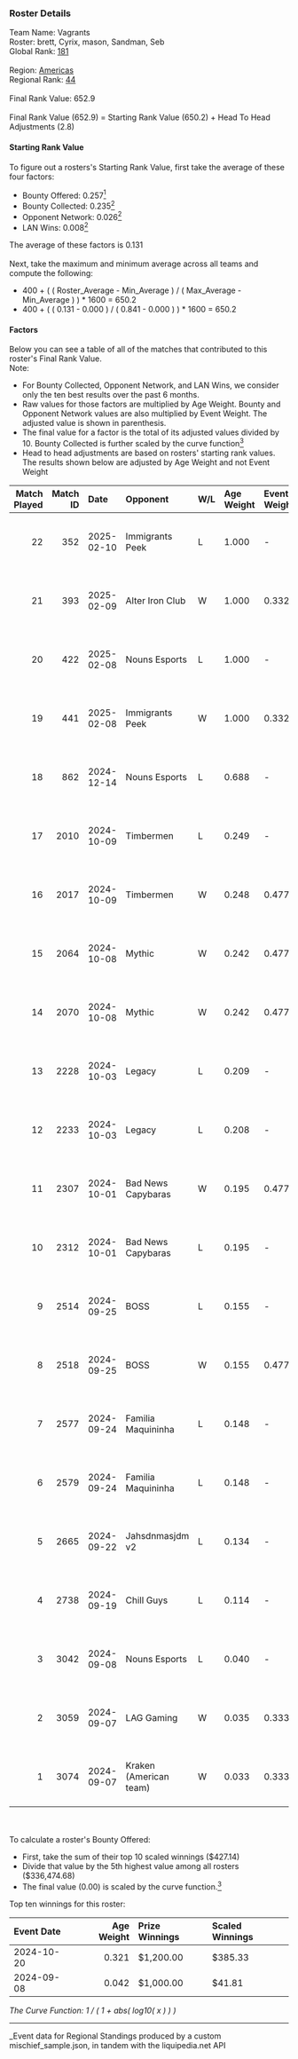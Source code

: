### Roster Details<br />
Team Name: Vagrants<br />
Roster: brett, Cyrix, mason, Sandman, Seb<br />
Global Rank: [181](../../standings_global_2025_03_01.md)<br />
<br />
Region: [Americas]( ../../standings_americas_2025_03_01.md)<br />
Regional Rank: [44]( ../../standings_americas_2025_03_01.md)<br />
<br />
Final Rank Value:  652.9<br />
<br />
Final Rank Value (652.9) = Starting Rank Value (650.2) + Head To Head Adjustments (2.8)<br />

#### Starting Rank Value<br />
To figure out a rosters's Starting Rank Value, first take the average of these four factors:<br />
- Bounty Offered: 0.257[<sup>1</sup>](#table2)
- Bounty Collected: 0.235[<sup>2</sup>](#table1)
- Opponent Network: 0.026[<sup>2</sup>](#table1)
- LAN Wins: 0.008[<sup>2</sup>](#table1)

The average of these factors is 0.131<br />
<br />
Next, take the maximum and minimum average across all teams and compute the following:<br />
- 400 + ( ( Roster_Average - Min_Average ) / ( Max_Average - Min_Average ) ) * 1600 = 650.2
- 400 + ( ( 0.131 - 0.000 ) / ( 0.841 - 0.000 ) ) * 1600 = 650.2


#### Factors<br />
Below you can see a table of all of the matches that contributed to this roster's Final Rank Value.<br />
Note:<br />

- For Bounty Collected, Opponent Network, and LAN Wins, we consider only the ten best results over the past 6 months.
- Raw values for those factors are multiplied by Age Weight. Bounty and Opponent Network values are also multiplied by Event Weight. The adjusted value is shown in parenthesis.
- The final value for a factor is the total of its adjusted values divided by 10. Bounty Collected is further scaled by the curve function[<sup>3</sup>](#curveFunction)
- Head to head adjustments are based on rosters' starting rank values. The results shown below are adjusted by Age Weight and not Event Weight
<span id="table1"></span><br />


| Match Played | Match ID | Date       | Opponent               | W/L | Age Weight | Event Weight | Bounty Collected | Opponent Network | LAN Wins  | H2H Adj. | Roster                            |
| -: | -: | :- | :- | :- | :- | :- | :- | :- | :- | -: | :- |
|           22 |      352 | 2025-02-10 | Immigrants Peek        | L   | 1.000      | -            | -                | -                | -         |   -15.58 | brett, Cyrix, mason, Sandman, Seb |
|           21 |      393 | 2025-02-09 | Alter Iron Club        | W   | 1.000      | 0.332        | 0.008 (0.003)    | 0.331 (0.110)    | 0 (0.000) |    17.88 | brett, Cyrix, mason, Sandman, Seb |
|           20 |      422 | 2025-02-08 | Nouns Esports          | L   | 1.000      | -            | -                | -                | -         |    -7.70 | brett, Cyrix, mason, Sandman, Seb |
|           19 |      441 | 2025-02-08 | Immigrants Peek        | W   | 1.000      | 0.332        | 0.001 (0.000)    | 0.217 (0.072)    | 0 (0.000) |    15.18 | brett, Cyrix, mason, Sandman, Seb |
|           18 |      862 | 2024-12-14 | Nouns Esports          | L   | 0.688      | -            | -                | -                | -         |    -4.97 | Cyrix, mason, micro, Sandman, Seb |
|           17 |     2010 | 2024-10-09 | Timbermen              | L   | 0.249      | -            | -                | -                | -         |    -3.16 | Cyrix, DJF, Sandman, Seb, Tender  |
|           16 |     2017 | 2024-10-09 | Timbermen              | W   | 0.248      | 0.477        | 0.011 (0.001)    | 0.205 (0.024)    | 0 (0.000) |     4.75 | Cyrix, DJF, Sandman, Seb, Tender  |
|           15 |     2064 | 2024-10-08 | Mythic                 | W   | 0.242      | 0.477        | 0.000 (0.000)    | 0.029 (0.003)    | 0 (0.000) |     2.27 | Cyrix, DJF, Sandman, Seb, Tender  |
|           14 |     2070 | 2024-10-08 | Mythic                 | W   | 0.242      | 0.477        | 0.000 (0.000)    | 0.029 (0.003)    | 0 (0.000) |     2.31 | Cyrix, DJF, Sandman, Seb, Tender  |
|           13 |     2228 | 2024-10-03 | Legacy                 | L   | 0.209      | -            | -                | -                | -         |    -1.19 | Cyrix, DJF, Sandman, Seb, Tender  |
|           12 |     2233 | 2024-10-03 | Legacy                 | L   | 0.208      | -            | -                | -                | -         |    -1.21 | Cyrix, DJF, Sandman, Seb, Tender  |
|           11 |     2307 | 2024-10-01 | Bad News Capybaras     | W   | 0.195      | 0.477        | 0.001 (0.000)    | 0.148 (0.014)    | 0 (0.000) |     3.22 | Cyrix, DJF, Sandman, Seb, Tender  |
|           10 |     2312 | 2024-10-01 | Bad News Capybaras     | L   | 0.195      | -            | -                | -                | -         |    -2.96 | Cyrix, DJF, Sandman, Seb, Tender  |
|            9 |     2514 | 2024-09-25 | BOSS                   | L   | 0.155      | -            | -                | -                | -         |    -0.93 | Cyrix, DJF, Sandman, Seb, Tender  |
|            8 |     2518 | 2024-09-25 | BOSS                   | W   | 0.155      | 0.477        | 0.014 (0.001)    | 0.410 (0.030)    | 0 (0.000) |     3.99 | Cyrix, DJF, Sandman, Seb, Tender  |
|            7 |     2577 | 2024-09-24 | Familia Maquininha     | L   | 0.148      | -            | -                | -                | -         |    -2.18 | Cyrix, DJF, Sandman, Seb, Tender  |
|            6 |     2579 | 2024-09-24 | Familia Maquininha     | L   | 0.148      | -            | -                | -                | -         |    -2.21 | Cyrix, DJF, Sandman, Seb, Tender  |
|            5 |     2665 | 2024-09-22 | Jahsdnmasjdm v2        | L   | 0.134      | -            | -                | -                | -         |    -3.05 | Andrew, Cyrix, DJF, Sandman, Seb  |
|            4 |     2738 | 2024-09-19 | Chill Guys             | L   | 0.114      | -            | -                | -                | -         |    -1.87 | Andrew, Cyrix, DJF, Sandman, Seb  |
|            3 |     3042 | 2024-09-08 | Nouns Esports          | L   | 0.040      | -            | -                | -                | -         |    -0.51 | Cyrix, DJF, Sandman, Seb, Wolffe  |
|            2 |     3059 | 2024-09-07 | LAG Gaming             | W   | 0.035      | 0.333        | 0.001 (0.000)    | 0.028 (0.000)    | 1 (0.035) |     0.48 | Cyrix, DJF, Sandman, Seb, Wolffe  |
|            1 |     3074 | 2024-09-07 | Kraken (American team) | W   | 0.033      | 0.333        | 0.000 (0.000)    | 0.000 (0.000)    | 1 (0.033) |     0.21 | Cyrix, DJF, Sandman, Seb, Wolffe  |

<br />
<span id="table2"></span><br />
To calculate a roster's Bounty Offered:<br />

- First, take the sum of their top 10 scaled winnings ($427.14)
- Divide that value by the 5th highest value among all rosters ($336,474.68)
- The final value (0.00) is scaled by the curve function.[<sup>3</sup>](#curveFunction)

Top ten winnings for this roster:<br />

| Event Date | Age Weight | Prize Winnings | Scaled Winnings |
| :- | -: | :- | :- |
| 2024-10-20 |      0.321 | $1,200.00      | $385.33         |
| 2024-09-08 |      0.042 | $1,000.00      | $41.81          |


<span id="curveFunction"></span>_The Curve Function: 1 / ( 1 + abs( log10( x ) ) )_<br />

---
_Event data for Regional Standings produced by a custom mischief_sample.json, in tandem with the liquipedia.net API<br />
